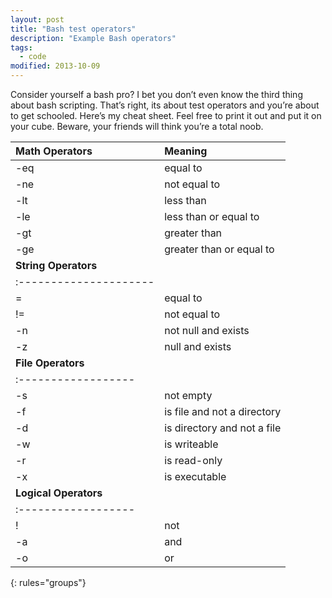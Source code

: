 ```yaml
---
layout: post
title: "Bash test operators"
description: "Example Bash operators"
tags: 
  - code
modified: 2013-10-09
---
```


Consider yourself a bash pro? I bet you don’t even know the third thing about bash scripting. That’s right, its about test operators and you’re about to get schooled. Here’s my cheat sheet. Feel free to print it out and put it on your cube. Beware, your friends will think you’re a total noob.

| Math Operators | Meaning |
|:---------------|:--------|
| -eq | equal to |
| -ne | not equal to |
| -lt | less than |
| -le | less than or equal to |
| -gt | greater than |
| -ge | greater than or equal to |
| **String Operators** |
|:---------------------|
| =	 | equal to |
| != | 	not equal to |
| -n | 	not null and exists |
| -z | 	null and exists |
| **File Operators** |
|:------------------ |
| -s | 	not empty |
| -f | 	is file and not a directory |
| -d | 	is directory and not a file |
| -w | 	is writeable |
| -r | 	is read-only |
| -x | 	is executable |
| **Logical Operators** |
|:------------------ |
| !	 | not |
| -a | 	and |
| -o | 	or |
{: rules="groups"}